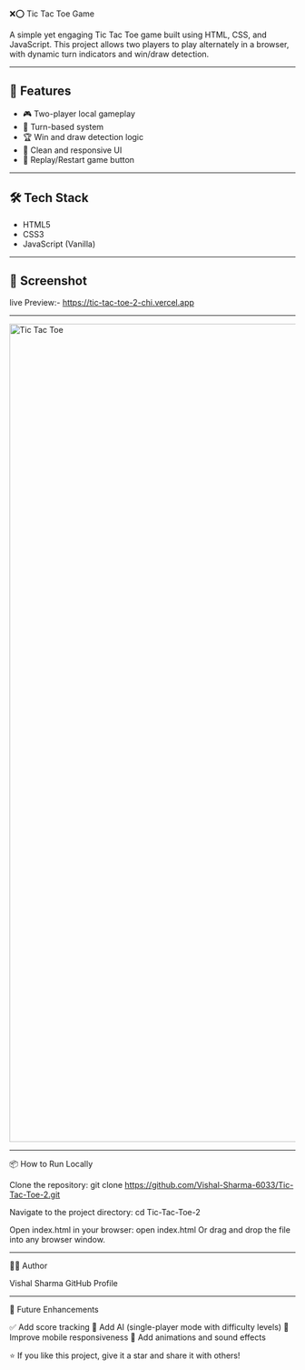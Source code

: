 ❌⭕ Tic Tac Toe Game

A simple yet engaging Tic Tac Toe game built using HTML, CSS, and JavaScript. This project allows two players to play alternately in a browser, with dynamic turn indicators and win/draw detection.

---

## 🚀 Features

- 🎮 Two-player local gameplay  
- 🔄 Turn-based system  
- 🏆 Win and draw detection logic  
- 🎨 Clean and responsive UI  
- 🔁 Replay/Restart game button

---

## 🛠️ Tech Stack

- HTML5  
- CSS3  
- JavaScript (Vanilla)

---

## 📸 Screenshot
live Preview:- https://tic-tac-toe-2-chi.vercel.app
<hr/>
<img width="1439" alt="Tic Tac Toe" src="https://github.com/user-attachments/assets/3d27caaa-9e46-4e88-9a41-6d90ce30541b" />

---

📦 How to Run Locally

Clone the repository:
git clone https://github.com/Vishal-Sharma-6033/Tic-Tac-Toe-2.git

Navigate to the project directory:
cd Tic-Tac-Toe-2

Open index.html in your browser:
open index.html
Or drag and drop the file into any browser window.

---
👨‍💻 Author

Vishal Sharma
GitHub Profile

---
📌 Future Enhancements

✅ Add score tracking
🤖 Add AI (single-player mode with difficulty levels)
📱 Improve mobile responsiveness
🎨 Add animations and sound effects


⭐ If you like this project, give it a star and share it with others!
